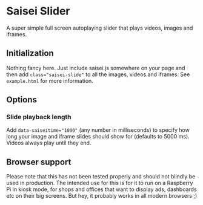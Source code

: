 # Saisei Slider
A super simple full screen autoplaying slider that plays videos, images and iframes.

## Initialization
Nothing fancy here. Just include saisei.js somewhere on your page and then add ```class="saisei-slide"``` to all the images, videos and iframes. See ```example.html``` for more information.

## Options

### Slide playback length
Add ```data-saiseitime="1000"``` (any number in milliseconds) to specify how long your image and iframe slides should show for (defaults to 5000 ms). Videos always play until they end.

## Browser support
Please note that this has not been tested properly and should not blindly be used in production. The intended use for this is for it to run on a Raspberry Pi in kiosk mode, for shops and offices that want to display ads, dashboards etc on their big screens. But hey, it probably works in all modern browsers ;)